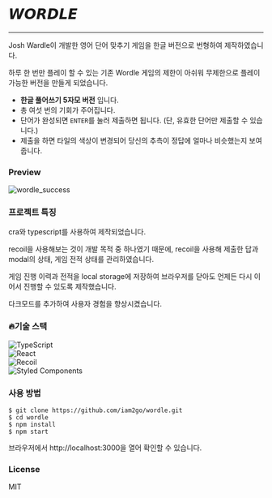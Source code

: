 



# 𝙒𝙊𝙍𝘿𝙇𝙀

---

Josh Wardle이 개발한 영어 단어 맞추기 게임을 한글 버전으로 번형하여 제작하였습니다.


하루 한 번만 플레이 할 수 있는 기존 Wordle 게임의 제한이 아쉬워 무제한으로 플레이 가능한 버전을 만들게 되었습니다.

- **한글 풀어쓰기 5자모 버전** 입니다.
- 총 여섯 번의 기회가 주어집니다.
- 단어가 완성되면 `ENTER`를 눌러 제출하면 됩니다.
  (단, 유효한 단어만 제출할 수 있습니다.)
- 제출을 하면 타일의 색상이 변경되어 당신의 추측이 정답에 얼마나 비슷했는지 보여줍니다.





### Preview

![wordle_success](https://user-images.githubusercontent.com/97455256/203608573-705dd354-f4e2-4745-962e-49c7f5cf55bb.gif)





### 프로젝트 특징

cra와 typescript를 사용하여 제작되었습니다.

recoil을 사용해보는 것이 개발 목적 중 하나였기 때문에, recoil을 사용해 제출한 답과 modal의 상태, 게임 전적 상태를 관리하였습니다.

게임 진행 이력과 전적을 local storage에 저장하여 브라우저를 닫아도 언제든 다시 이어서 진행할 수 있도록 제작했습니다.

다크모드를 추가하여 사용자 경험을 향상시켰습니다.





### 🔥기술 스택

![TypeScript](https://img.shields.io/badge/typescript-%23007ACC.svg?style=for-the-badge&logo=typescript&logoColor=white)  
![React](https://img.shields.io/badge/react-%2320232a.svg?style=for-the-badge&logo=react&logoColor=%2361DAFB)  
![Recoil](https://img.shields.io/badge/recoil-3578E5?style=for-the-badge)  
![Styled Components](https://img.shields.io/badge/styled--components-DB7093?style=for-the-badge&logo=styled-components&logoColor=white)





### 사용 방법

```
$ git clone https://github.com/iam2go/wordle.git
$ cd wordle
$ npm install
$ npm start
```

브라우저에서 http://localhost:3000을 열어 확인할 수 있습니다.





### License

MIT
